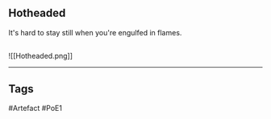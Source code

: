 ## Hotheaded
It's hard to stay still when you're engulfed in flames.
##
![[Hotheaded.png]]

---
## Tags
#Artefact
#PoE1
